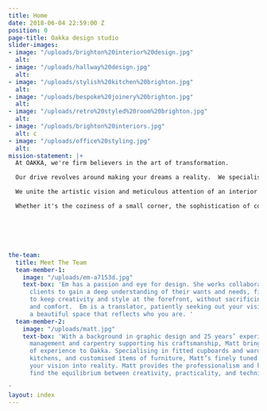 ```yaml
---
title: Home
date: 2018-06-04 22:59:00 Z
position: 0
page-title: Oakka design studio
slider-images:
- image: "/uploads/brighton%20interior%20design.jpg"
  alt: 
- image: "/uploads/hallway%20design.jpg"
  alt: 
- image: "/uploads/stylish%20kitchen%20brighton.jpg"
  alt: 
- image: "/uploads/bespoke%20joinery%20brighton.jpg"
  alt: 
- image: "/uploads/retro%20styled%20room%20brighton.jpg"
  alt: 
- image: "/uploads/brighton%20interiors.jpg"
  alt: c
- image: "/uploads/office%20styling.jpg"
  alt: 
mission-statement: |+
  At OAKKA, we're firm believers in the art of transformation.

  Our drive revolves around making your dreams a reality.  We specialise in crafting environments that evolve harmoniously with you, ensuring your home mirrors not only your taste but also your individual character. It's a place that you'll eagerly return to and a space you'll happily share with your loved ones.

  We unite the artistic vision and meticulous attention of an interior designer with the practical wisdom of a project manager and the skilled craftsmanship of a carpenter. This forms a committed team of professionals who are ready to strategize, design, and breathe life into your ideal space.

  Whether it's the coziness of a small corner, the sophistication of commercial designs, or a complete home transformation, OAKKA delivers a smooth, grounded experience for all your design requirements.






the-team:
  title: Meet The Team
  team-member-1:
    image: "/uploads/em-a7153d.jpg"
    text-box: 'Em has a passion and eye for design. She works collaboratively with
      clients to gain a deep understanding of their wants and needs, finding a way
      to keep creativity and style at the forefront, without sacrificing practicality
      and comfort.  Em is a translator, patiently seeking out your vision and creating
      a beautiful space that reflects who you are. '
  team-member-2:
    image: "/uploads/matt.jpg"
    text-box: 'With a background in graphic design and 25 years’ experience in project
      management and carpentry supporting his craftsmanship, Matt brings a wealth
      of experience to Oakka. Specialising in fitted cupboards and wardrobes, bespoke
      kitchens, and customised items of furniture, Matt’s finely tuned skills turn
      your vision into reality. Matt provides the professionalism and know-how to
      find the equilibrium between creativity, practicality, and technicality.

'
layout: index
---
```


